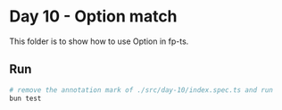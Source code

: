 # Day 10 - Option match

This folder is to show how to use Option in fp-ts.

## Run

```sh
# remove the annotation mark of ./src/day-10/index.spec.ts and run
bun test
```
